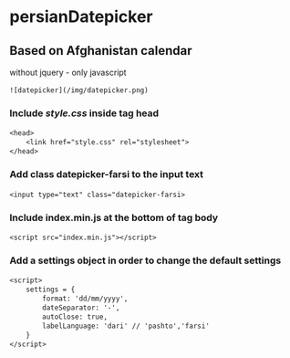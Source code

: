 # persianDatepicker

## Based on Afghanistan calendar
<p>without jquery - only javascript</p>

    ![datepicker](/img/datepicker.png)
    
### Include ***style.css*** inside tag head

    <head>
        <link href="style.css" rel="stylesheet">
    </head>

### Add class <strong>datepicker-farsi</strong> to the input text

    <input type="text" class="datepicker-farsi>

### Include <strong>index.min.js</strong> at the bottom of tag body

    <script src="index.min.js"></script>

### Add a <strong>settings</strong> object in order to change the default settings
        
    <script>
        settings = {
            format: 'dd/mm/yyyy',
            dateSeparator: '-',
            autoClose: true,
            labelLanguage: 'dari' // 'pashto','farsi'
        }
    </script>
